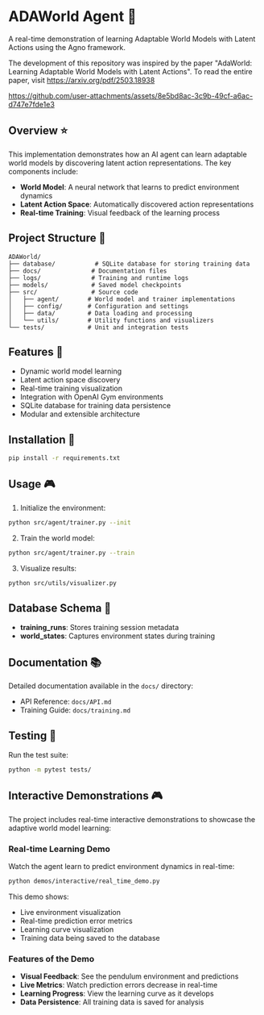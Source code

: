 # ADAWorld Agent 🤖

A real-time demonstration of learning Adaptable World Models with Latent Actions using the Agno framework.

The development of this repository was inspired by the paper "AdaWorld: Learning Adaptable World Models with Latent Actions". To read the entire paper, visit https://arxiv.org/pdf/2503.18938

https://github.com/user-attachments/assets/8e5bd8ac-3c9b-49cf-a6ac-d747e7fde1e3


## Overview ⭐

This implementation demonstrates how an AI agent can learn adaptable world models by discovering latent action representations. The key components include:

- **World Model**: A neural network that learns to predict environment dynamics
- **Latent Action Space**: Automatically discovered action representations
- **Real-time Training**: Visual feedback of the learning process

## Project Structure 📁

```
ADAWorld/
├── database/           # SQLite database for storing training data
├── docs/              # Documentation files
├── logs/              # Training and runtime logs
├── models/            # Saved model checkpoints
├── src/               # Source code
│   ├── agent/        # World model and trainer implementations
│   ├── config/       # Configuration and settings
│   ├── data/         # Data loading and processing
│   └── utils/        # Utility functions and visualizers
└── tests/            # Unit and integration tests
```

## Features 🚀

- Dynamic world model learning
- Latent action space discovery
- Real-time training visualization
- Integration with OpenAI Gym environments
- SQLite database for training data persistence
- Modular and extensible architecture

## Installation 🔧

```bash
pip install -r requirements.txt
```

## Usage 🎮

1. Initialize the environment:
```bash
python src/agent/trainer.py --init
```

2. Train the world model:
```bash
python src/agent/trainer.py --train
```

3. Visualize results:
```bash
python src/utils/visualizer.py
```

## Database Schema 💾

- **training_runs**: Stores training session metadata
- **world_states**: Captures environment states during training

## Documentation 📚

Detailed documentation available in the `docs/` directory:
- API Reference: `docs/API.md`
- Training Guide: `docs/training.md`

## Testing 🧪

Run the test suite:
```bash
python -m pytest tests/
```

## Interactive Demonstrations 🎮

The project includes real-time interactive demonstrations to showcase the adaptive world model learning:

### Real-time Learning Demo

Watch the agent learn to predict environment dynamics in real-time:

```bash
python demos/interactive/real_time_demo.py
```

This demo shows:
- Live environment visualization
- Real-time prediction error metrics
- Learning curve visualization
- Training data being saved to the database

### Features of the Demo
- **Visual Feedback**: See the pendulum environment and predictions
- **Live Metrics**: Watch prediction errors decrease in real-time
- **Learning Progress**: View the learning curve as it develops
- **Data Persistence**: All training data is saved for analysis
